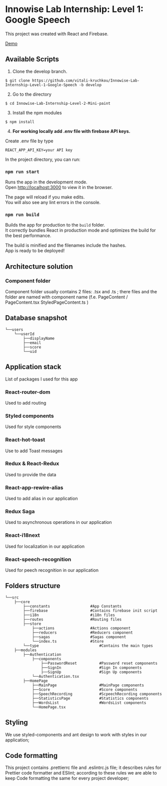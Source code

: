 # Innowise Lab Internship: Level 1: Google Speech

This project was created with React and Firebase.

[Demo](https://vitali-kruchkou.github.io/Innowise-Lab-Internship-Level-1-Google-Speech/)

## Available Scripts

1. Clone the develop branch.

`$ git clone https://github.com/vitali-kruchkou/Innowise-Lab-Internship-Level-1-Google-Speech -b develop`

2. Go to the directory

`$ cd Innowise-Lab-Internship-Level-2-Mini-paint`

3. Install the npm modules

`$ npm install`

4. **For working locally add .env file with firebase API keys.**

Create .env file by type

`REACT_APP_API_KEY=your API key`

In the project directory, you can run:

### `npm run start`

Runs the app in the development mode.\
Open [http://localhost:3000](http://localhost:3000) to view it in the browser.

The page will reload if you make edits.\
You will also see any lint errors in the console.

### `npm run build`

Builds the app for production to the `build` folder.\
It correctly bundles React in production mode and optimizes the build for the best performance.

The build is minified and the filenames include the hashes.\
App is ready to be deployed!

## Architecture solution

### Component folder

Component folder usually contains 2 files: .tsx and .ts ; there files and the folder are named with component name (f.e.
PageContent /
PageContent.tsx
StyledPageContent.ts
)

## Database snapshot

    └──users
        └──userId
    	    ├──displayName
    	    ├──email
            ├──score
            └──uid

## Application stack

List of packages I used for this app

### React-router-dom

Used to add routing

### Styled components

Used for style components

### React-hot-toast

Use to add Toast messages

### Redux & React-Redux

Used to provide the data

### React-app-rewire-alias

Used to add alias in our application

### Redux Saga

Used to asynchronous operations  in our application

### React-i18next

Used for localization in our application

### React-speech-recognition

Used for peech recognition in our application

## Folders structure

    └──src
        ├──core
            ├──constants                  #App Constants
            ├──firebase                   #Contains firebase init script
            ├──i18n                       #i18n files
            ├──routes                     #Routing files
            ├──store    
                ├──actions                #Actions component
                ├──reducers               #Reducers component
                ├──sagas                  #Sagas component
                └──index.ts               #Store
            └──type                           #Contains the main types
        ├──modules
            ├──Authentication
                ├──components
                    ├──PasswordReset          #Password reset components
                    ├──SignIn                 #Sign In components
                    ├──SignUp                 #Sign Up components
                └──Authentication.tsx
            ├──HomePage
                ├──MainPage                   #MainPage components
                ├──Score                      #Score components
                ├──SpeechRecording            #ScpeechRecording components
                ├──StatisticsPage             #Statistics components
                ├──WordsList                  #WordsList components
                └──HomePage.tsx
## Styling

We use styled-components and ant design to work with styles in our application;

## Code formatting

This project contains .prettierrc file and .eslintrc.js file; it describes rules for Prettier code formatter and ESlint; according to these rules we are able to keep Code formatting the same for every project developer;
